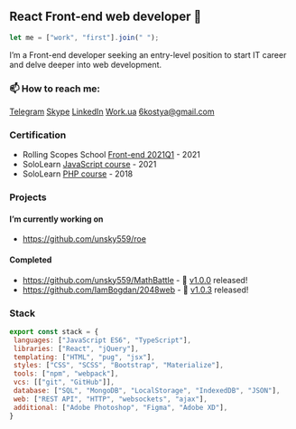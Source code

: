 ## React Front-end web developer 👋
```javascript
let me = ["work", "first"].join(" ");
```

I’m a Front-end developer seeking an entry-level position to start IT career and delve deeper into web development.

### 📫 How to reach me: 

[Telegram](https://t.me/unsky559) [Skype](https://join.skype.com/invite/JbXgTdwUHn7n) [LinkedIn](https://www.linkedin.com/in/unsky559) [Work.ua](https://www.work.ua/ru/resumes/6858932/) 6kostya@gmail.com

### Certification

- Rolling Scopes School [Front-end 2021Q1](https://rs.school/js/) - 2021
- SoloLearn [JavaScript course](https://www.sololearn.com/certificates/course/en/6895628/1024/landscape/png/) - 2021
- SoloLearn [PHP course](https://www.sololearn.com/Certificate/1059-6895628/jpg/) - 2018
<!--- 
 - Osvita Diia [Digit chart](https://osvita.diia.gov.ua/digigram-share/yVKOhqmQyL30bOukUl4CsTk2ioxtXX_H) - 2021
 - Osvita Diia [General digital literacy test](https://osvita.diia.gov.ua/share/ZMLCHvR0X0sHPHYkokX34hCfv-QjCzKb) - 2021 
--->

### Projects
#### I’m currently working on

- https://github.com/unsky559/roe

#### Completed

- https://github.com/unsky559/MathBattle - 🥳 [v1.0.0](https://github.com/unsky559/mathBattle/releases/tag/v1.0.0) released!
- https://github.com/IamBogdan/2048web - 🥳 [v1.0.3](https://github.com/IamBogdan/2048web/releases/tag/v1.0.3) released!

### Stack


```javascript
export const stack = {
 languages: ["JavaScript ES6", "TypeScript"],
 libraries: ["React", "jQuery"],
 templating: ["HTML", "pug", "jsx"],
 styles: ["CSS", "SCSS", "Bootstrap", "Materialize"],
 tools: ["npm", "webpack"],
 vcs: [["git", "GitHub"]],
 database: ["SQL", "MongoDB", "LocalStorage", "IndexedDB", "JSON"],
 web: ["REST API", "HTTP", "websockets", "ajax"],
 additional: ["Adobe Photoshop", "Figma", "Adobe XD"],
}
```

<!--- 
- JavaScript ES6, TypeScript; 
- jQuery; 
- HTML, pug; 
- CSS, SCSS, bootstrap; 
- npm, Webpack; 
- GIT; 
- SQL, JSON; 
- REST API, HTTP, socket.io, ajax;
- Adobe Photoshop, Figma, Adobe Xd.
--->
